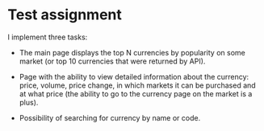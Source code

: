 # Test assignment
I implement three tasks:
- The main page displays the top N currencies by popularity on some market
(or top 10 currencies that were returned by API).

- Page with the ability to view detailed information about the currency:
price, volume, price change, in which markets it can be purchased and at what price (the
ability to go to the currency page on the market is a plus).

- Possibility of searching for currency by name or code.
